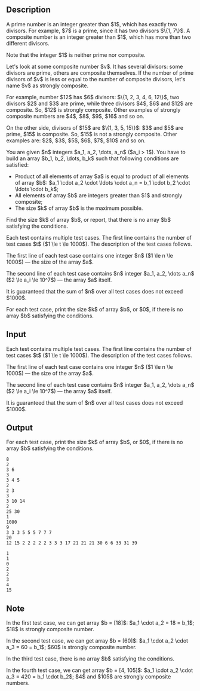## Description

<div><p>A <span class="tex-font-style-it">prime</span> number is an integer greater than $1$, which has exactly two divisors. For example, $7$ is a prime, since it has two divisors $\{1, 7\}$. A <span class="tex-font-style-it">composite</span> number is an integer greater than $1$, which has more than two different divisors.</p><p>Note that the integer $1$ is neither prime nor composite.</p><p>Let's look at some composite number $v$. It has several divisors: some divisors are prime, others are composite themselves. If the number of prime divisors of $v$ is <span class="tex-font-style-bf">less or equal</span> to the number of composite divisors, let's name $v$ as <span class="tex-font-style-it">strongly composite</span>.</p><p>For example, number $12$ has $6$ divisors: $\{1, 2, 3, 4, 6, 12\}$, two divisors $2$ and $3$ are prime, while three divisors $4$, $6$ and $12$ are composite. So, $12$ is strongly composite. Other examples of strongly composite numbers are $4$, $8$, $9$, $16$ and so on.</p><p>On the other side, divisors of $15$ are $\{1, 3, 5, 15\}$: $3$ and $5$ are prime, $15$ is composite. So, $15$ is not a strongly composite. Other examples are: $2$, $3$, $5$, $6$, $7$, $10$ and so on.</p><p>You are given $n$ integers $a_1, a_2, \dots, a_n$ ($a_i &gt; 1$). You have to build an array $b_1, b_2, \dots, b_k$ such that following conditions are satisfied: </p><ul> <li> Product of all elements of array $a$ is equal to product of all elements of array $b$: $a_1 \cdot a_2 \cdot \ldots \cdot a_n = b_1 \cdot b_2 \cdot \ldots \cdot b_k$; </li><li> All elements of array $b$ are integers greater than $1$ and <span class="tex-font-style-it">strongly composite</span>; </li><li> The size $k$ of array $b$ is the maximum possible. </li></ul><p>Find the size $k$ of array $b$, or report, that there is no array $b$ satisfying the conditions.</p></div><div class="input-specification"><p>Each test contains multiple test cases. The first line contains the number of test cases $t$ ($1 \le t \le 1000$). The description of the test cases follows.</p><p>The first line of each test case contains one integer $n$ ($1 \le n \le 1000$)&nbsp;— the size of the array $a$.</p><p>The second line of each test case contains $n$ integer $a_1, a_2, \dots a_n$ ($2 \le a_i \le 10^7$)&nbsp;— the array $a$ itself.</p><p>It is guaranteed that the sum of $n$ over all test cases does not exceed $1000$.</p></div><div class="output-specification"><p>For each test case, print the size $k$ of array $b$, or $0$, if there is no array $b$ satisfying the conditions.</p></div>

## Input

<p>Each test contains multiple test cases. The first line contains the number of test cases $t$ ($1 \le t \le 1000$). The description of the test cases follows.</p><p>The first line of each test case contains one integer $n$ ($1 \le n \le 1000$)&nbsp;— the size of the array $a$.</p><p>The second line of each test case contains $n$ integer $a_1, a_2, \dots a_n$ ($2 \le a_i \le 10^7$)&nbsp;— the array $a$ itself.</p><p>It is guaranteed that the sum of $n$ over all test cases does not exceed $1000$.</p>

## Output

<p>For each test case, print the size $k$ of array $b$, or $0$, if there is no array $b$ satisfying the conditions.</p>





```input1|2,3,6,7,10,11,14,15
8
2
3 6
3
3 4 5
2
2 3
3
3 10 14
2
25 30
1
1080
9
3 3 3 5 5 5 7 7 7
20
12 15 2 2 2 2 2 3 3 3 17 21 21 21 30 6 6 33 31 39
```




```output1
1
1
0
2
2
3
4
15
```



## Note

<p>In the first test case, we can get array $b = [18]$: $a_1 \cdot a_2 = 18 = b_1$; $18$ is strongly composite number.</p><p>In the second test case, we can get array $b = [60]$: $a_1 \cdot a_2 \cdot a_3 = 60 = b_1$; $60$ is strongly composite number.</p><p>In the third test case, there is no array $b$ satisfying the conditions.</p><p>In the fourth test case, we can get array $b = [4, 105]$: $a_1 \cdot a_2 \cdot a_3 = 420 = b_1 \cdot b_2$; $4$ and $105$ are strongly composite numbers.</p>
